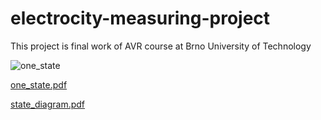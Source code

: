 # electrocity-measuring-project
This project is final work of AVR course at Brno University of Technology


![one_state](https://github.com/SlavekRylich/DE2-electrocity-measuring-project/assets/124887798/31f2226a-9e53-443d-b366-ba8f15c4711d)


[one_state.pdf](https://github.com/SlavekRylich/DE2-electrocity-measuring-project/files/13628359/one_state.pdf)


[state_diagram.pdf](https://github.com/SlavekRylich/DE2-electrocity-measuring-project/files/13628360/state_diagram.pdf)
